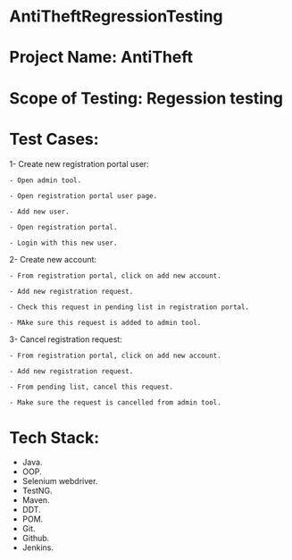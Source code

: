 # AntiTheftRegressionTesting

# Project Name: AntiTheft

# Scope of Testing: Regession testing

# Test Cases:
1- Create new registration portal user:

    - Open admin tool.
    
    - Open registration portal user page.
    
    - Add new user.
    
    - Open registration portal.
    
    - Login with this new user.
    
    
2- Create new account:

    - From registration portal, click on add new account.
    
    - Add new registration request.
    
    - Check this request in pending list in registration portal.
    
    - MAke sure this request is added to admin tool.
    
3- Cancel registration request:

    - From registration portal, click on add new account.
    
    - Add new registration request.
    
    - From pending list, cancel this request.
    
    - Make sure the request is cancelled from admin tool.
    
    

# Tech Stack:
- Java.
- OOP.
- Selenium webdriver.
- TestNG.
- Maven.
- DDT.
- POM.
- Git.
- Github.
- Jenkins.


